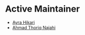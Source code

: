 # Active Maintainer
- [Ayra Hikari](https://github.com/AyraHikari)
- [Ahmad Thoriq Najahi](https://github.com/Najahiiii)
